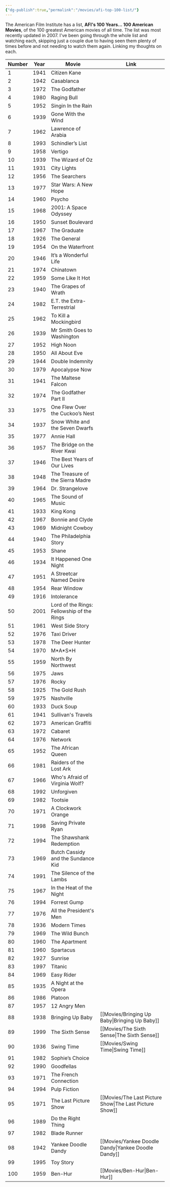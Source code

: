 ```yaml
---
{"dg-publish":true,"permalink":"/movies/afi-top-100-list/"}
---
```



The American Film Institute has a list, **AFI's 100 Years... 100 American Movies**, of the 100 greatest American movies of all time. The list was most recently updated in 2007. I've been going through the whole list and watching each, skipping just a couple due to having seen them plenty of times before and not needing to watch them again. Linking my thoughts on each.

| Number | Year | Movie | Link |
| ---- | ---- | ---- | ---- |
| 1 | 1941 | Citizen Kane |  |
| 2 | 1942 | Casablanca |  |
| 3 | 1972 | The Godfather |  |
| 4 | 1980 | Raging Bull |  |
| 5 | 1952 | Singin In the Rain |  |
| 6 | 1939 | Gone With the Wind |  |
| 7 | 1962 | Lawrence of Arabia |  |
| 8 | 1993 | Schindler’s List |  |
| 9 | 1958 | Vertigo |  |
| 10 | 1939 | The Wizard of Oz |  |
| 11 | 1931 | City Lights |  |
| 12 | 1956 | The Searchers |  |
| 13 | 1977 | Star Wars: A New Hope |  |
| 14 | 1960 | Psycho |  |
| 15 | 1968 | 2001: A Space Odyssey |  |
| 16 | 1950 | Sunset Boulevard |  |
| 17 | 1967 | The Graduate |  |
| 18 | 1926 | The General |  |
| 19 | 1954 | On the Waterfront |  |
| 20 | 1946 | It’s a Wonderful Life |  |
| 21 | 1974 | Chinatown |  |
| 22 | 1959 | Some Like It Hot |  |
| 23 | 1940 | The Grapes of Wrath |  |
| 24 | 1982 | E.T. the Extra-Terrestrial |  |
| 25 | 1962 | To Kill a Mockingbird |  |
| 26 | 1939 | Mr Smith Goes to Washington |  |
| 27 | 1952 | High Noon |  |
| 28 | 1950 | All About Eve |  |
| 29 | 1944 | Double Indemnity |  |
| 30 | 1979 | Apocalypse Now |  |
| 31 | 1941 | The Maltese Falcon |  |
| 32 | 1974 | The Godfather Part II |  |
| 33 | 1975 | One Flew Over the Cuckoo’s Nest |  |
| 34 | 1937 | Snow White and the Seven Dwarfs |  |
| 35 | 1977 | Annie Hall |  |
| 36 | 1957 | The Bridge on the River Kwai |  |
| 37 | 1946 | The Best Years of Our Lives |  |
| 38 | 1948 | The Treasure of the Sierra Madre |  |
| 39 | 1964 | Dr. Strangelove |  |
| 40 | 1965 | The Sound of Music |  |
| 41 | 1933 | King Kong |  |
| 42 | 1967 | Bonnie and Clyde |  |
| 43 | 1969 | Midnight Cowboy |  |
| 44 | 1940 | The Philadelphia Story |  |
| 45 | 1953 | Shane |  |
| 46 | 1934 | It Happened One Night |  |
| 47 | 1951 | A Streetcar Named Desire |  |
| 48 | 1954 | Rear Window |  |
| 49 | 1916 | Intolerance |  |
| 50 | 2001 | Lord of the Rings: Fellowship of the Rings |  |
| 51 | 1961 | West Side Story |  |
| 52 | 1976 | Taxi Driver |  |
| 53 | 1978 | The Deer Hunter |  |
| 54 | 1970 | M\*A\*S\*H |  |
| 55 | 1959 | North By Northwest |  |
| 56 | 1975 | Jaws |  |
| 57 | 1976 | Rocky |  |
| 58 | 1925 | The Gold Rush |  |
| 59 | 1975 | Nashville |  |
| 60 | 1933 | Duck Soup |  |
| 61 | 1941 | Sullivan's Travels |  |
| 62 | 1973 | American Graffiti |  |
| 63 | 1972 | Cabaret |  |
| 64 | 1976 | Network |  |
| 65 | 1952 | The African Queen |  |
| 66 | 1981 | Raiders of the Lost Ark |  |
| 67 | 1966 | Who's Afraid of Virginia Wolf? |  |
| 68 | 1992 | Unforgiven |  |
| 69 | 1982 | Tootsie |  |
| 70 | 1971 | A Clockwork Orange |  |
| 71 | 1998 | Saving Private Ryan |  |
| 72 | 1994 | The Shawshank Redemption |  |
| 73 | 1969 | Butch Cassidy and the Sundance Kid |  |
| 74 | 1991 | The Silence of the Lambs |  |
| 75 | 1967 | In the Heat of the Night |  |
| 76 | 1994 | Forrest Gump |  |
| 77 | 1976 | All the President's Men |  |
| 78 | 1936 | Modern Times |  |
| 79 | 1969 | The Wild Bunch |  |
| 80 | 1960 | The Apartment |  |
| 81 | 1960 | Spartacus |  |
| 82 | 1927 | Sunrise |  |
| 83 | 1997 | Titanic |  |
| 84 | 1969 | Easy Rider |  |
| 85 | 1935 | A Night at the Opera |  |
| 86 | 1986 | Platoon |  |
| 87 | 1957 | 12 Angry Men |  |
| 88 | 1938 | Bringing Up Baby | [[Movies/Bringing Up Baby\|Bringing Up Baby]] |
| 89 | 1999 | The Sixth Sense | [[Movies/The Sixth Sense\|The Sixth Sense]] |
| 90 | 1936 | Swing Time | [[Movies/Swing Time\|Swing Time]] |
| 91 | 1982 | Sophie’s Choice |  |
| 92 | 1990 | Goodfellas |  |
| 93 | 1971 | The French Connection |  |
| 94 | 1994 | Pulp Fiction |  |
| 95 | 1971 | The Last Picture Show | [[Movies/The Last Picture Show\|The Last Picture Show]] |
| 96 | 1989 | Do the Right Thing |  |
| 97 | 1982 | Blade Runner |  |
| 98 | 1942 | Yankee Doodle Dandy | [[Movies/Yankee Doodle Dandy\|Yankee Doodle Dandy]] |
| 99 | 1995 | Toy Story |  |
| 100 | 1959 | Ben-Hur | [[Movies/Ben-Hur\|Ben-Hur]] |
